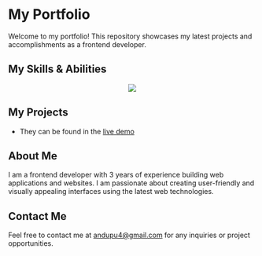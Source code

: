 # My Portfolio

Welcome to my portfolio! This repository showcases my latest projects and accomplishments as a frontend developer.

<!-- Skills Section-->
## My Skills & Abilities

<div id="skills">
<p align="center">
  <a href="https://skillicons.dev">
    <img src="https://skillicons.dev/icons?i=git,html,css,javascript,bootstrap,react,tailwind,next,wordpress,figma" />
  </a>
</p>


</div>
<!-- end skills section -->

<!-- Projects section -->
## My Projects

- They can be found in the [live demo](https://vermilion-resume.netlify.app/)


## About Me

I am a frontend developer with 3 years of experience building web applications and websites. I am passionate about creating user-friendly and visually appealing interfaces using the latest web technologies.

## Contact Me

Feel free to contact me at [andupu4@gmail.com](mailto:andupu4@gmail.com) for any inquiries or project opportunities.
